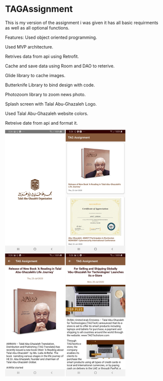 # TAGAssignment
This is my version of the assignment i was given
it has all basic requirments as well as all optional functions.

Features:
Used object oriented programming.

Used MVP architecture.

Retrives data from api using Retrofit.

Cache and save data using Room and DAO to reterive.

Glide library to cache images.

Butterknife Library to bind design with code.

Photozoom library to zoom news photo.

Splash screen with Talal Abu-Ghazaleh Logo.

Used Talal Abu-Ghazaleh website colors.

Retreive date from api and format it.

<p align="left">
  <img src="img1.jpg" height="400" title="hover text">
  <img src="img2.jpg" height="400" title="hover text">
  <img src="img3.jpg" height="400" title="hover text">
  <img src="img4.jpg" height="400" title="hover text">
</p>
